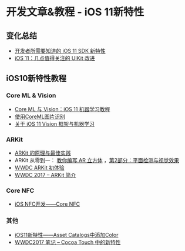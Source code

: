 # 开发文章&教程 - iOS 11新特性
## 变化总结
- [开发者所需要知道的 iOS 11 SDK 新特性][1]
- [iOS 11：几点值得关注的 UIKit 改进][2]

## iOS10新特性教程
### Core ML & Vision
- [Core ML 与 Vision：iOS 11 机器学习教程][3]
- [使用CoreML图片识别][4]
- [关于 iOS 11 Vision 框架与机器学习][5]

### ARKit
- [ARKit 的原理与最佳实践][6]
- ARKit 从零到一： [教你编写 AR 立方体][7] ，[第2部分：平面检测与视觉效果][8]
- [WWDC ARKit 初体验][9]
- [WWDC 2017 – ARKit 简介][10]

### Core NFC
- [iOS NFC开发——Core NFC][11]

### 其他
- [iOS11新特性——Asset Catalogs中添加Color][12]
- [WWDC2017 笔记 – Cocoa Touch 中的新特性][13]

[1]:	https://onevcat.com/2017/06/ios-11-sdk/ "开发者所需要知道的 iOS 10 SDK 新特性"
[2]:	http://www.jianshu.com/p/0df8c58804c4 "iOS 11：几点值得关注的 UIKit 改进"
[3]:	http://www.jianshu.com/p/1df8ac6af865 "Core ML 与 Vision：iOS 11 机器学习教程"
[4]:	http://www.jianshu.com/p/cf11be4dd364 "使用CoreML图片识别"
[5]:	http://www.jianshu.com/p/ad5d9f2e8747 "关于 iOS 11 Vision 框架与机器学习"
[6]:	http://www.jianshu.com/p/7c997a85f39b "ARKit 的原理与最佳实践"
[7]:	http://www.jianshu.com/p/396a0d1c16f9 "ARKit 从零到一：教你编写 AR 立方体"
[8]:	http://www.jianshu.com/p/7abbb3efdbcb "ARKit 从零到一 第2部分：平面检测与视觉效果"
[9]:	http://www.jianshu.com/p/5b1d322f22c9 "WWDC ARKit 初体验"
[10]:	http://danny-lau.com/2017/07/05/wwdc-2017-arkit-jian-jie/ "WWDC 2017 – ARKit 简介"
[11]:	http://www.jianshu.com/p/6e21d1c670e3 "iOS NFC开发——Core NFC"
[12]:	http://www.jianshu.com/p/15b56a33de89 "iOS11新特性——Asset Catalogs中添加Color"
[13]:	http://danny-lau.com/2017/06/12/wwdc2017-cocoa-touch-new/ "WWDC2017 笔记 – Cocoa Touch 中的新特性"